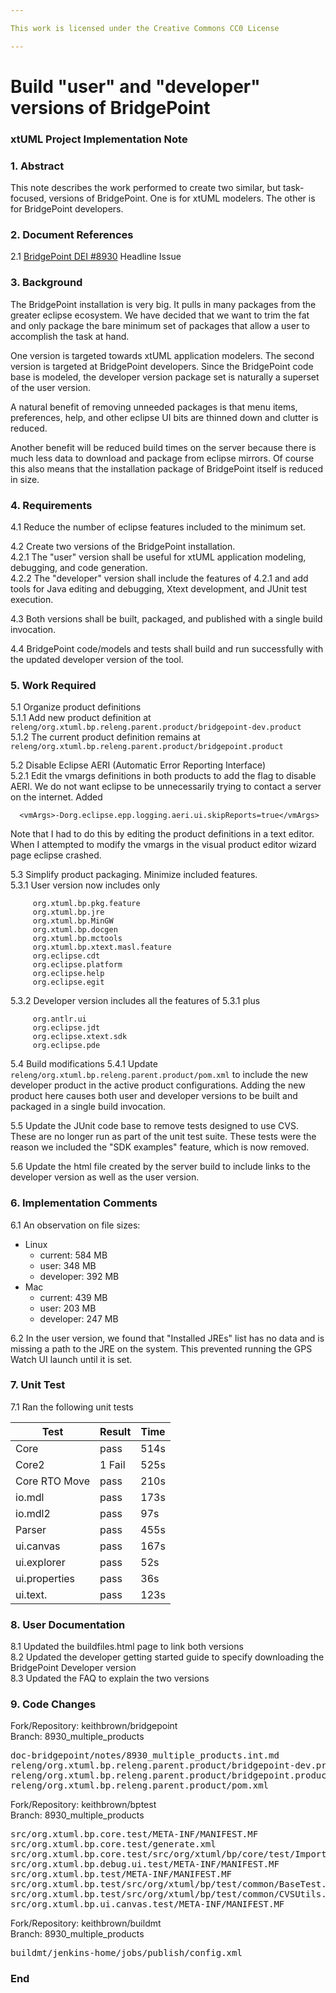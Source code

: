 ```yaml
---

This work is licensed under the Creative Commons CC0 License

---
```


# Build "user" and "developer" versions of BridgePoint
### xtUML Project Implementation Note


### 1. Abstract

This note describes the work performed to create two similar, but task-focused,
versions of BridgePoint.  One is for xtUML modelers.  The other is for BridgePoint
developers.  

### 2. Document References

<a id="2.1"></a>2.1 [BridgePoint DEI #8930](https://support.onefact.net/issues/8930) Headline Issue    

### 3. Background

The BridgePoint installation is very big.  It pulls in many packages from the 
greater eclipse ecosystem.  We have decided that we want to trim the fat and 
only package the bare minimum set of packages that allow a user to accomplish
the task at hand.  

One version is targeted towards xtUML application modelers.  The second version
is targeted at BridgePoint developers.  Since the BridgePoint code base is 
modeled, the developer version package set is naturally a superset of the user
version.   

A natural benefit of removing unneeded packages is that menu items, preferences,
help, and other eclipse UI bits are thinned down and clutter is reduced.   

Another benefit will be reduced build times on the server because there is much
less data to download and package from eclipse mirrors.  Of course this also 
means that the installation package of BridgePoint itself is reduced in size.  

### 4. Requirements

4.1 Reduce the number of eclipse features included to the minimum set.   

4.2 Create two versions of the BridgePoint installation.  
4.2.1  The "user" version shall be useful for xtUML application modeling,
  debugging, and code generation.  
4.2.2  The "developer" version shall include the features of 4.2.1 and add tools
  for Java editing and debugging, Xtext development, and JUnit test execution.  

4.3  Both versions shall be built, packaged, and published with a single build 
  invocation.  

4.4  BridgePoint code/models and tests shall build and run successfully with the
  updated developer version of the tool.  
  
### 5. Work Required

5.1 Organize product definitions  
5.1.1  Add new product definition at ```releng/org.xtuml.bp.releng.parent.product/bridgepoint-dev.product```  
5.1.2  The current product definition remains at ```releng/org.xtuml.bp.releng.parent.product/bridgepoint.product```  

5.2 Disable Eclipse AERI (Automatic Error Reporting Interface)  
5.2.1  Edit the vmargs definitions in both products to add the flag to disable
  AERI.  We do not want eclipse to be unnecessarily trying to contact a server
  on the internet.  Added
  
```
  <vmArgs>-Dorg.eclipse.epp.logging.aeri.ui.skipReports=true</vmArgs>
```

  Note that I had to do this by editing the product definitions in a text editor. When
  I attempted to modify the vmargs in the visual product editor wizard page eclipse
  crashed.  
  
5.3  Simplify product packaging.  Minimize included features.  
5.3.1  User version now includes only

```
     org.xtuml.bp.pkg.feature
     org.xtuml.bp.jre
     org.xtuml.bp.MinGW
     org.xtuml.bp.docgen
     org.xtuml.bp.mctools
     org.xtuml.bp.xtext.masl.feature
     org.eclipse.cdt
     org.eclipse.platform
     org.eclipse.help
     org.eclipse.egit
```
 
5.3.2  Developer version includes all the features of 5.3.1 plus
 
```
     org.antlr.ui
     org.eclipse.jdt
     org.eclipse.xtext.sdk
     org.eclipse.pde
```
 
5.4  Build modifications
5.4.1  Update ```releng/org.xtuml.bp.releng.parent.product/pom.xml``` to include
  the new developer product in the active product configurations.  Adding the 
  new product here causes both user and developer versions to be built and 
  packaged in a single build invocation.  
  
5.5  Update the JUnit code base to remove tests designed to use CVS.  These are
  no longer run as part of the unit test suite.  These tests were the reason we
  included the "SDK examples" feature, which is now removed.  
  
5.6  Update the html file created by the server build to include links to the 
  developer version as well as the user version.  
  
### 6. Implementation Comments
6.1  An observation on file sizes:  
* Linux  
  * current: 584 MB
  * user: 348 MB
  * developer: 392 MB
* Mac  
  * current: 439 MB
  * user: 203 MB 
  * developer: 247 MB

6.2  In the user version, we found that "Installed JREs" list has no data and is
  missing a path to the JRE on the system.  This prevented running the GPS Watch
  UI launch until it is set.  
  
### 7. Unit Test

7.1 Ran the following unit tests  

| Test | Result | Time |  
|------|--------|------|  
| Core | pass   | 514s |  
| Core2 | 1 Fail |  525s |  
| Core RTO Move|  pass | 210s |   
| io.mdl | pass | 173s |   
| io.mdl2 | pass | 97s  |   
| Parser | pass | 455s |   
| ui.canvas | pass | 167s |   
| ui.explorer | pass | 52s |   
| ui.properties | pass | 36s |   
| ui.text. | pass | 123s   |   


### 8. User Documentation
8.1 Updated the buildfiles.html page to link both versions  
8.2 Updated the developer getting started guide to specify downloading the 
  BridgePoint Developer version   
8.3 Updated the FAQ to explain the two versions  

### 9. Code Changes

Fork/Repository: keithbrown/bridgepoint  
Branch: 8930_multiple_products  

<pre>
doc-bridgepoint/notes/8930_multiple_products.int.md
releng/org.xtuml.bp.releng.parent.product/bridgepoint-dev.product
releng/org.xtuml.bp.releng.parent.product/bridgepoint.product
releng/org.xtuml.bp.releng.parent.product/pom.xml
</pre>

Fork/Repository: keithbrown/bptest  
Branch: 8930_multiple_products  

<pre>
src/org.xtuml.bp.core.test/META-INF/MANIFEST.MF 
src/org.xtuml.bp.core.test/generate.xml         
src/org.xtuml.bp.core.test/src/org/xtuml/bp/core/test/ImportDuplicatedModelTest.java
src/org.xtuml.bp.debug.ui.test/META-INF/MANIFEST.MF
src/org.xtuml.bp.test/META-INF/MANIFEST.MF         
src/org.xtuml.bp.test/src/org/xtuml/bp/test/common/BaseTest.java 
src/org.xtuml.bp.test/src/org/xtuml/bp/test/common/CVSUtils.java  
src/org.xtuml.bp.ui.canvas.test/META-INF/MANIFEST.MF              
</pre>

Fork/Repository: keithbrown/buildmt  
Branch: 8930_multiple_products  

<pre>
buildmt/jenkins-home/jobs/publish/config.xml
</pre>

### End

